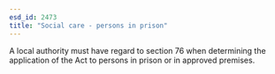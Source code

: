 ```yaml
---
esd_id: 2473
title: "Social care - persons in prison"
---
```


A local authority must have regard to section 76 when determining the application of the Act to persons in prison or in approved premises.

